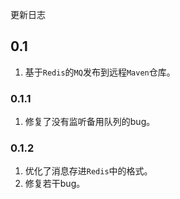 更新日志
## 0.1
1. 基于`Redis`的`MQ`发布到远程`Maven`仓库。
### 0.1.1
1. 修复了没有监听备用队列的bug。
### 0.1.2
1. 优化了消息存进`Redis`中的格式。
2. 修复若干bug。